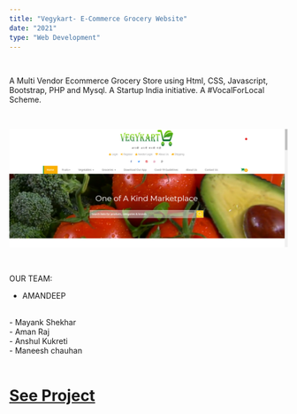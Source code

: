 ```yaml
---
title: "Vegykart- E-Commerce Grocery Website"
date: "2021"
type: "Web Development"
---
```

<br />

A Multi Vendor Ecommerce Grocery Store using Html, CSS, Javascript, Bootstrap, PHP and Mysql.
A Startup India initiative.
A #VocalForLocal Scheme.

<br />

![Home Page](./project4.png)

<br />

OUR TEAM:
- AMANDEEP
<br />
- Mayank Shekhar
<br />
- Aman Raj
<br />
- Anshul Kukreti
<br />
- Maneesh chauhan

<br />
<br />

# [See Project](https://github.com/amandp13/Vegykart-Live-Project)
